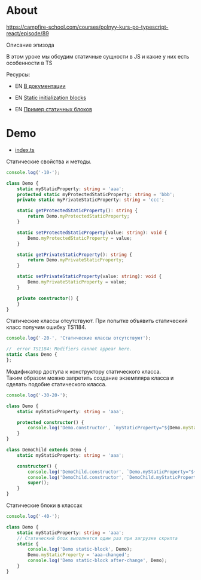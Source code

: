 # About

https://campfire-school.com/courses/polnyy-kurs-po-typescript-react/episode/89

Описание эпизода

В этом уроке мы обсудим статичные сущности в JS и какие у них есть особенности в TS

Ресурсы:

* EN [В документации](https://www.typescriptlang.org/docs/handbook/2/classes.html#static-members)

* EN [Static initialization blocks](https://www.typescriptlang.org/docs/handbook/2/classes.html#static-members)

* EN [Пример статичных блоков](https://v8.dev/features/class-static-initializer-blocks)

# Demo

* [index.ts](demo/index.ts)

Статические свойства и методы.

```typescript
console.log('-10-');

class Demo {
    static myStaticProperty: string = 'aaa';
    protected static myProtectedStaticProperty: string = 'bbb';
    private static myPrivateStaticProperty: string = 'ccc';

    static getProtectedStaticProperty(): string {
        return Demo.myProtectedStaticProperty;
    }

    static setProtectedStaticProperty(value: string): void {
        Demo.myProtectedStaticProperty = value;
    }

    static getPrivateStaticProperty(): string {
        return Demo.myPrivateStaticProperty;
    }

    static setPrivateStaticProperty(value: string): void {
        Demo.myPrivateStaticProperty = value;
    }

    private constructor() {
    }
}
```

Статические классы отсутствуют.
При попытке объявить статический класс получим ошибку TS1184.

```typescript
console.log('-20-', 'Статические классы отсутствуют');

//  error TS1184: Modifiers cannot appear here.
static class Demo {
};
```

Модификатор доступа к конструктору статического класса.  
Таким образом можно запретить создание экземпляра класса и сделать подобие статического класса.

```typescript
console.log('-30-20-');

class Demo {
    static myStaticProperty: string = 'aaa';

    protected constructor() {
        console.log('Demo.constructor', `myStaticProperty="${Demo.myStaticProperty}"`);
    }
}

class DemoChild extends Demo {
    static myStaticProperty: string = 'aaa';

    constructor() {
        console.log('DemoChild.constructor', `Demo.myStaticProperty="${Demo.myStaticProperty}"`);
        console.log('DemoChild.constructor', `DemoChild.myStaticProperty="${DemoChild.myStaticProperty}"`);
        super();
    }
}
```

Статические блоки в классах

```typescript
console.log('-40-');

class Demo {
    static myStaticProperty: string = 'aaa';
    // Статический блок выполнится один раз при загрузке скрипта
    static {
        console.log('Demo static-block', Demo);
        Demo.myStaticProperty = 'aaa-changed';
        console.log('Demo static-block after-change', Demo);
    }
}
```